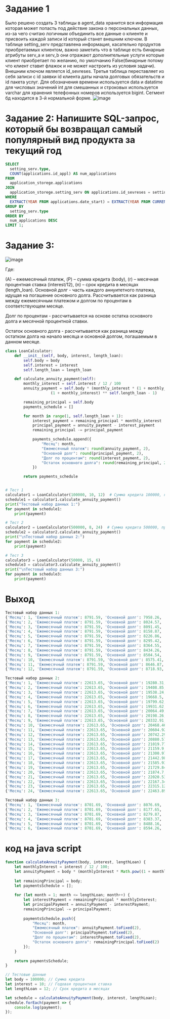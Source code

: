 # Задание 1
Было решено создать 3 таблицы в agent_data хранится вся информация которая может попасть под действие закона о персональных данных, из-за чего считаю логичным объединить все данные о клиенте и присвоить каждой записи id который станет внешним ключом. В таблице setting_serv представлена информация, касательно продуктов приобретаемых клиентом, важно заметить что в  таблице есть бинарные атрибуты serv_a и serv_b они отражают дополнительные услуги которые клиент приобретает по желанию, по умолчанию False(бинарные потому что клиент ставит флажок и не может настроить из  условия задачи).  Внешним ключом является id_sevreses. Третья таблица переставляет из себя записи с id заявки id клиента даты начала  долговых обязательств и id пакета услуг. Для обозначения времени используется data и datatime для числовых значений int для смешанных и строковых используется varchar для хранения телефонных номеров используется bigint. Сегмент бд находится в 3-й нормальной форме. 
![image](https://github.com/Nikolairopin/bank/assets/126417867/d34bba90-bd86-4633-860c-1091835fdab2)
# Задание 2: Напишите SQL-запрос, который бы возвращал самый популярный вид продукта за текущий год
```sql 
SELECT
  setting_serv.type,
  COUNT(applications.id_appl) AS num_applications
FROM
  application_storege.applications
JOIN
  application_storege.setting_serv ON applications.id_sevreses = setting_serv.id_sevreses
WHERE
  EXTRACT(YEAR FROM applications.date_start) = EXTRACT(YEAR FROM CURRENT_DATE)
GROUP BY
  setting_serv.type
ORDER BY
  num_applications DESC
LIMIT 1;
```
# Задание 3:

![image](https://github.com/Nikolairopin/bank/assets/126417867/c91b08c1-83fc-44fe-afa0-9b638c9198d6)


Где:

(A) – ежемесячный платеж,
(P) – сумма кредита (body),
(r) – месячная процентная ставка (interest/12),
(n) – срок кредита в месяцах (length_loan).
Основной долг - часть каждого аннуитетного платежа, идущая на погашение основного долга. Рассчитывается как разница между ежемесячным платежом и долгом по процентам в соответствующем месяце.

Долг по процентам - рассчитывается на основе остатка основного долга и месячной процентной ставки.

Остаток основного долга - рассчитывается как разница между остатком долга на начало месяца и основной долгом, погашаемым в данном месяце.


```python
class LoanCalculator:
    def __init__(self, body, interest, length_loan):
        self.body = body
        self.interest = interest
        self.length_loan = length_loan

    def calculate_annuity_payment(self):
        monthly_interest = self.interest / 12 / 100
        annuity_payment = self.body * (monthly_interest * (1 + monthly_interest) ** self.length_loan) / (
                    (1 + monthly_interest) ** self.length_loan - 1)

        remaining_principal = self.body
        payments_schedule = []

        for month in range(1, self.length_loan + 1):
            interest_payment = remaining_principal * monthly_interest
            principal_payment = annuity_payment - interest_payment
            remaining_principal -= principal_payment

            payments_schedule.append({
                "Месяц": month,
                "Ежемесячный платеж": round(annuity_payment, 2),
                "Основной долг": round(principal_payment, 2),
                "Долг по процентам": round(interest_payment, 2),
                "Остаток основного долга": round(remaining_principal, 2)
            })

        return payments_schedule


# Тест 1
calculator1 = LoanCalculator(100000, 10, 12)  # Сумма кредита 100000, годовая процентная ставка 10%, срок 12 месяцев
schedule1 = calculator1.calculate_annuity_payment()
print("Тестовый набор данных 1:")
for payment in schedule1:
    print(payment)

# Тест 2
calculator2 = LoanCalculator(500000, 8, 24)  # Сумма кредита 500000, процент 8%, срок 24 месяца
schedule2 = calculator2.calculate_annuity_payment()
print("\nТестовый набор данных 2:")
for payment in schedule2:
    print(payment)

# Тест 3
calculator3 = LoanCalculator(50000, 15, 6)
schedule3 = calculator3.calculate_annuity_payment()
print("\nТестовый набор данных 3:")
for payment in schedule3:
    print(payment)
```
 # Выход
```python
Тестовый набор данных 1:
{'Месяц': 1, 'Ежемесячный платеж': 8791.59, 'Основной долг': 7958.26, 'Долг по процентам': 833.33, 'Остаток основного долга': 92041.74}
{'Месяц': 2, 'Ежемесячный платеж': 8791.59, 'Основной долг': 8024.57, 'Долг по процентам': 767.01, 'Остаток основного долга': 84017.17}
{'Месяц': 3, 'Ежемесячный платеж': 8791.59, 'Основной долг': 8091.45, 'Долг по процентам': 700.14, 'Остаток основного долга': 75925.72}
{'Месяц': 4, 'Ежемесячный платеж': 8791.59, 'Основной долг': 8158.87, 'Долг по процентам': 632.71, 'Остаток основного долга': 67766.85}
{'Месяц': 5, 'Ежемесячный платеж': 8791.59, 'Основной долг': 8226.86, 'Долг по процентам': 564.72, 'Остаток основного долга': 59539.99}
{'Месяц': 6, 'Ежемесячный платеж': 8791.59, 'Основной долг': 8295.42, 'Долг по процентам': 496.17, 'Остаток основного долга': 51244.56}
{'Месяц': 7, 'Ежемесячный платеж': 8791.59, 'Основной долг': 8364.55, 'Долг по процентам': 427.04, 'Остаток основного долга': 42880.01}
{'Месяц': 8, 'Ежемесячный платеж': 8791.59, 'Основной долг': 8434.26, 'Долг по процентам': 357.33, 'Остаток основного долга': 34445.76}
{'Месяц': 9, 'Ежемесячный платеж': 8791.59, 'Основной долг': 8504.54, 'Долг по процентам': 287.05, 'Остаток основного долга': 25941.22}
{'Месяц': 10, 'Ежемесячный платеж': 8791.59, 'Основной долг': 8575.41, 'Долг по процентам': 216.18, 'Остаток основного долга': 17365.8}
{'Месяц': 11, 'Ежемесячный платеж': 8791.59, 'Основной долг': 8646.87, 'Долг по процентам': 144.72, 'Остаток основного долга': 8718.93}
{'Месяц': 12, 'Ежемесячный платеж': 8791.59, 'Основной долг': 8718.93, 'Долг по процентам': 72.66, 'Остаток основного долга': -0.0}

Тестовый набор данных 2:
{'Месяц': 1, 'Ежемесячный платеж': 22613.65, 'Основной долг': 19280.31, 'Долг по процентам': 3333.33, 'Остаток основного долга': 480719.69}
{'Месяц': 2, 'Ежемесячный платеж': 22613.65, 'Основной долг': 19408.85, 'Долг по процентам': 3204.8, 'Остаток основного долга': 461310.84}
{'Месяц': 3, 'Ежемесячный платеж': 22613.65, 'Основной долг': 19538.24, 'Долг по процентам': 3075.41, 'Остаток основного долга': 441772.6}
{'Месяц': 4, 'Ежемесячный платеж': 22613.65, 'Основной долг': 19668.5, 'Долг по процентам': 2945.15, 'Остаток основного долга': 422104.1}
{'Месяц': 5, 'Ежемесячный платеж': 22613.65, 'Основной долг': 19799.62, 'Долг по процентам': 2814.03, 'Остаток основного долга': 402304.49}
{'Месяц': 6, 'Ежемесячный платеж': 22613.65, 'Основной долг': 19931.62, 'Долг по процентам': 2682.03, 'Остаток основного долга': 382372.87}
{'Месяц': 7, 'Ежемесячный платеж': 22613.65, 'Основной долг': 20064.49, 'Долг по процентам': 2549.15, 'Остаток основного долга': 362308.38}
{'Месяц': 8, 'Ежемесячный платеж': 22613.65, 'Основной долг': 20198.26, 'Долг по процентам': 2415.39, 'Остаток основного долга': 342110.12}
{'Месяц': 9, 'Ежемесячный платеж': 22613.65, 'Основной долг': 20332.91, 'Долг по процентам': 2280.73, 'Остаток основного долга': 321777.21}
{'Месяц': 10, 'Ежемесячный платеж': 22613.65, 'Основной долг': 20468.46, 'Долг по процентам': 2145.18, 'Остаток основного долга': 301308.74}
{'Месяц': 11, 'Ежемесячный платеж': 22613.65, 'Основной долг': 20604.92, 'Долг по процентам': 2008.72, 'Остаток основного долга': 280703.82}
{'Месяц': 12, 'Ежемесячный платеж': 22613.65, 'Основной долг': 20742.29, 'Долг по процентам': 1871.36, 'Остаток основного долга': 259961.54}
{'Месяц': 13, 'Ежемесячный платеж': 22613.65, 'Основной долг': 20880.57, 'Долг по процентам': 1733.08, 'Остаток основного долга': 239080.97}
{'Месяц': 14, 'Ежемесячный платеж': 22613.65, 'Основной долг': 21019.77, 'Долг по процентам': 1593.87, 'Остаток основного долга': 218061.2}
{'Месяц': 15, 'Ежемесячный платеж': 22613.65, 'Основной долг': 21159.9, 'Долг по процентам': 1453.74, 'Остаток основного долга': 196901.29}
{'Месяц': 16, 'Ежемесячный платеж': 22613.65, 'Основной долг': 21300.97, 'Долг по процентам': 1312.68, 'Остаток основного долга': 175600.32}
{'Месяц': 17, 'Ежемесячный платеж': 22613.65, 'Основной долг': 21442.98, 'Долг по процентам': 1170.67, 'Остаток основного долга': 154157.34}
{'Месяц': 18, 'Ежемесячный платеж': 22613.65, 'Основной долг': 21585.93, 'Долг по процентам': 1027.72, 'Остаток основного долга': 132571.41}
{'Месяц': 19, 'Ежемесячный платеж': 22613.65, 'Основной долг': 21729.84, 'Долг по процентам': 883.81, 'Остаток основного долга': 110841.58}
{'Месяц': 20, 'Ежемесячный платеж': 22613.65, 'Основной долг': 21874.7, 'Долг по процентам': 738.94, 'Остаток основного долга': 88966.88}
{'Месяц': 21, 'Ежемесячный платеж': 22613.65, 'Основной долг': 22020.53, 'Долг по процентам': 593.11, 'Остаток основного долга': 66946.34}
{'Месяц': 22, 'Ежемесячный платеж': 22613.65, 'Основной долг': 22167.34, 'Долг по процентам': 446.31, 'Остаток основного долга': 44779.01}
{'Месяц': 23, 'Ежемесячный платеж': 22613.65, 'Основной долг': 22315.12, 'Долг по процентам': 298.53, 'Остаток основного долга': 22463.89}
{'Месяц': 24, 'Ежемесячный платеж': 22613.65, 'Основной долг': 22463.89, 'Долг по процентам': 149.76, 'Остаток основного долга': -0.0}

Тестовый набор данных 3:
{'Месяц': 1, 'Ежемесячный платеж': 8701.69, 'Основной долг': 8076.69, 'Долг по процентам': 625.0, 'Остаток основного долга': 41923.31}
{'Месяц': 2, 'Ежемесячный платеж': 8701.69, 'Основной долг': 8177.65, 'Долг по процентам': 524.04, 'Остаток основного долга': 33745.66}
{'Месяц': 3, 'Ежемесячный платеж': 8701.69, 'Основной долг': 8279.87, 'Долг по процентам': 421.82, 'Остаток основного долга': 25465.79}
{'Месяц': 4, 'Ежемесячный платеж': 8701.69, 'Основной долг': 8383.37, 'Долг по процентам': 318.32, 'Остаток основного долга': 17082.42}
{'Месяц': 5, 'Ежемесячный платеж': 8701.69, 'Основной долг': 8488.16, 'Долг по процентам': 213.53, 'Остаток основного долга': 8594.26}
{'Месяц': 6, 'Ежемесячный платеж': 8701.69, 'Основной долг': 8594.26, 'Долг по процентам': 107.43, 'Остаток основного долга': -0.0}
```
 # код на java script 
```js
function calculateAnnuityPayment(body, interest, lengthLoan) {
    let monthlyInterest = interest / 12 / 100;
    let annuityPayment = body * (monthlyInterest * Math.pow((1 + monthlyInterest), lengthLoan)) / (Math.pow((1 + monthlyInterest), lengthLoan) - 1);
    
    let remainingPrincipal = body;
    let paymentsSchedule = [];
    
    for (let month = 1; month <= lengthLoan; month++) {
        let interestPayment = remainingPrincipal * monthlyInterest;
        let principalPayment = annuityPayment - interestPayment;
        remainingPrincipal -= principalPayment;
        
        paymentsSchedule.push({
            "Месяц": month,
            "Ежемесячный платеж": annuityPayment.toFixed(2),
            "Основной долг": principalPayment.toFixed(2),
            "Долг по процентам": interestPayment.toFixed(2),
            "Остаток основного долга": remainingPrincipal.toFixed(2)
        });
    }
    
    return paymentsSchedule;
}

// Тестовые данные
let body = 100000; // Сумма кредита
let interest = 10; // Годовая процентная ставка
let lengthLoan = 12; // Срок кредита в месяцах

let schedule = calculateAnnuityPayment(body, interest, lengthLoan);
schedule.forEach(payment => {
    console.log(payment);
});
```

